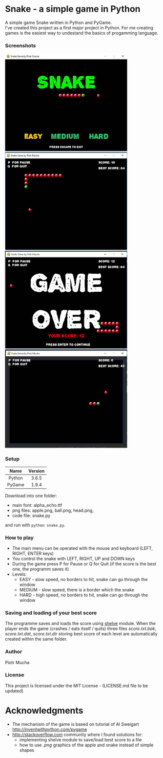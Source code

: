 # Snake - a simple game in Python
A simple game Snake written in Python and PyGame.<br>
I've created this project as a first major project in Python. For me creating games is the easiest way to undestand the basics of progamming language.<br>

### Screenshots

<img src="/img/Sclip1.jpg" width="400"> <img src="/img/Sclip2.jpg" width="400">
<img src="/img/Sclip3.jpg" width="400"> <img src="/img/Sclip4.jpg" width="400">

### Setup
| Name   | Version |
| :--:   | :--:    |
| Python | 3.6.5   |
| PyGame | 1.9.4   |

Download into one folder:
- main font: alpha_echo.ttf
- png files: apple.png, ball.png, head.png,
- code file: snake.py

and run with `python snake.py`.

### How to play

* The main menu can be operated with the mouse and keyboard (LEFT, RIGHT, ENTER keys)
* You control the snake with LEFT, RIGHT, UP and DOWN keys
* During the game press P for Pause or Q for Quit (if the score is the best one, the programm saves it)
* Levels:
  * EASY - slow speed, no borders to hit, snake can go through the window
  * MEDIUM - slow speed, there is a border which the snake
  * HARD - high speed, no borders to hit, snake can go through the window   

### Saving and loading of your best score

The programme saves and loads the score using [shelve](https://docs.python.org/3/library/shelve.html) module. When the player ends the game (crashes / eats itself / quits) three files *score.txt.bak*, *score.txt.dat*, *score.txt.dir* storing best score of each level are automatically created within the same folder.

### Author

Piotr Mucha

### License

This project is licensed under the MIT License - (LICENSE.md file to be updated)

# Acknowledgments

* The mechanism of the game is based on tutorial of Al Sweigart http://inventwithpython.com/pygame
* http://stackoverflow.com community where I found solutions for:
  - implementing shelve module to save/load best score to a file
  - how to use *.png* graphics of the apple and snake instead of simple shapes
